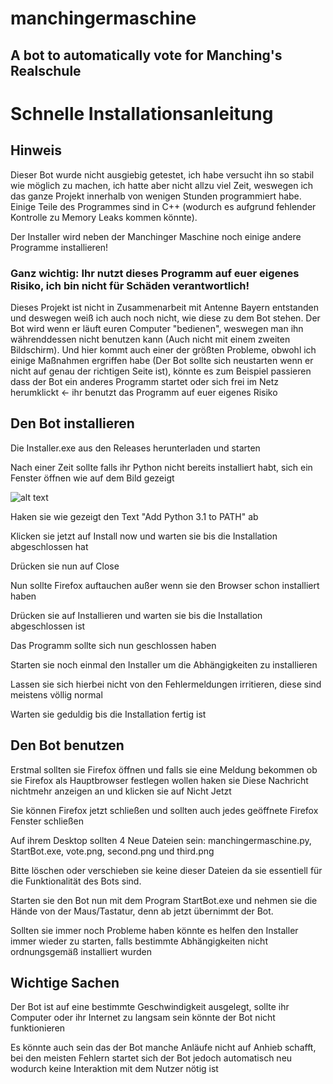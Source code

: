 # manchingermaschine
## A bot to automatically vote for Manching's Realschule

# Schnelle Installationsanleitung
## Hinweis
Dieser Bot wurde nicht ausgiebig getestet, ich habe versucht ihn so stabil wie möglich zu machen, ich hatte aber nicht allzu viel Zeit, weswegen ich das ganze Projekt innerhalb von wenigen Stunden programmiert habe.
Einige Teile des Programmes sind in C++ (wodurch es aufgrund fehlender Kontrolle zu Memory Leaks kommen könnte).

Der Installer wird neben der Manchinger Maschine noch einige andere Programme installieren!

### Ganz wichtig: Ihr nutzt dieses Programm auf euer eigenes Risiko, ich bin nicht für Schäden verantwortlich!
Dieses Projekt ist nicht in Zusammenarbeit mit Antenne Bayern entstanden und deswegen weiß ich auch noch nicht, wie diese zu dem Bot stehen.
Der Bot wird wenn er läuft euren Computer "bedienen", weswegen man ihn währenddessen nicht benutzen kann (Auch nicht mit einem zweiten Bildschirm).
Und hier kommt auch einer der größten Probleme, obwohl ich einige Maßnahmen ergriffen habe (Der Bot sollte sich neustarten wenn er nicht auf genau der richtigen Seite ist), könnte es zum Beispiel passieren dass der Bot ein anderes Programm startet oder sich frei im Netz herumklickt <- ihr benutzt das Programm auf euer eigenes Risiko

## Den Bot installieren
Die Installer.exe aus den Releases herunterladen und starten

Nach einer Zeit sollte falls ihr Python nicht bereits installiert habt, sich ein Fenster öffnen wie auf dem Bild gezeigt

![alt text](https://github.com/JonschDEV/manchingermaschine/blob/main/exact0.jpg?raw=true)

Haken sie wie gezeigt den Text "Add Python 3.1 to PATH" ab

Klicken sie jetzt auf Install now und warten sie bis die Installation abgeschlossen hat

Drücken sie nun auf Close

Nun sollte Firefox auftauchen außer wenn sie den Browser schon installiert haben

Drücken sie auf Installieren und warten sie bis die Installation abgeschlossen ist

Das Programm sollte sich nun geschlossen haben

Starten sie noch einmal den Installer um die Abhängigkeiten zu installieren

Lassen sie sich hierbei nicht von den Fehlermeldungen irritieren, diese sind meistens völlig normal

Warten sie geduldig bis die Installation fertig ist

## Den Bot benutzen
Erstmal sollten sie Firefox öffnen und falls sie eine Meldung bekommen ob sie Firefox als Hauptbrowser festlegen wollen haken sie Diese Nachricht nichtmehr
anzeigen an und klicken sie auf Nicht Jetzt

Sie können Firefox jetzt schließen und sollten auch jedes geöffnete Firefox Fenster schließen

Auf ihrem Desktop sollten 4 Neue Dateien sein: manchingermaschine.py, StartBot.exe, vote.png, second.png und third.png

Bitte löschen oder verschieben sie keine dieser Dateien da sie essentiell für die Funktionalität des Bots sind.

Starten sie den Bot nun mit dem Program StartBot.exe und nehmen sie die Hände von der Maus/Tastatur, denn ab jetzt übernimmt der Bot.

Sollten sie immer noch Probleme haben könnte es helfen den Installer immer wieder zu starten, falls bestimmte Abhängigkeiten nicht ordnungsgemäß installiert wurden

## Wichtige Sachen
Der Bot ist auf eine bestimmte Geschwindigkeit ausgelegt, sollte ihr Computer oder ihr Internet zu langsam sein könnte der Bot nicht funktionieren

Es könnte auch sein das der Bot manche Anläufe nicht auf Anhieb schafft, bei den meisten Fehlern startet sich der Bot jedoch automatisch neu wodurch keine Interaktion mit dem Nutzer nötig ist
